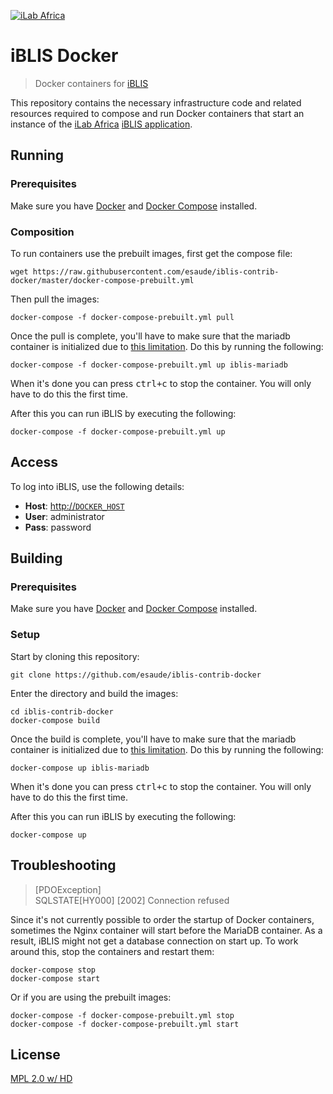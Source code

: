 [![iLab Africa](https://cloud.githubusercontent.com/assets/668093/15218567/cfdc111e-1860-11e6-84e5-19ae44add33e.png)](http://www.ilabafrica.ac.ke/)

# iBLIS Docker

> Docker containers for [iBLIS](https://github.com/ilabafrica/iBLIS)

This repository contains the necessary infrastructure code and related resources
required to compose and run Docker containers that start an instance
of the [iLab Africa](http://www.ilabafrica.ac.ke/) [iBLIS application](https://github.com/ilabafrica/iBLIS).

## Running

### Prerequisites

Make sure you have [Docker](https://docs.docker.com/) and [Docker Compose](https://docs.docker.com/compose/install/) installed.

### Composition

To run containers use the prebuilt images, first get the compose file:

```
wget https://raw.githubusercontent.com/esaude/iblis-contrib-docker/master/docker-compose-prebuilt.yml
```

Then pull the images:

```
docker-compose -f docker-compose-prebuilt.yml pull
```

Once the pull is complete, you'll have to make sure that the mariadb container
is initialized due to [this limitation](https://github.com/docker-library/mysql/issues/81).
Do this by running the following:

````
docker-compose -f docker-compose-prebuilt.yml up iblis-mariadb
````

When it's done you can press <kbd>ctrl+c</kbd> to stop the container. You will only have
to do this the first time.

After this you can run iBLIS by executing the following:

````
docker-compose -f docker-compose-prebuilt.yml up
````

## Access

To log into iBLIS, use the following details:

* **Host**: [http://`DOCKER_HOST`](http://localhost)
* **User**: administrator
* **Pass**: password

## Building

### Prerequisites

Make sure you have [Docker](https://docs.docker.com/) and [Docker Compose](https://docs.docker.com/compose/install/) installed.

### Setup

Start by cloning this repository:

````
git clone https://github.com/esaude/iblis-contrib-docker
````

Enter the directory and build the images:

````
cd iblis-contrib-docker
docker-compose build
````

Once the build is complete, you'll have to make sure that the mariadb container
is initialized due to [this limitation](https://github.com/docker-library/mysql/issues/81).
Do this by running the following:

````
docker-compose up iblis-mariadb
````

When it's done you can press <kbd>ctrl+c</kbd> to stop the container. You will only have
to do this the first time.

After this you can run iBLIS by executing the following:

````
docker-compose up
````

## Troubleshooting

> [PDOException]<br/>
> SQLSTATE[HY000] [2002] Connection refused

Since it's not currently possible to order the startup of Docker containers,
sometimes the Nginx container will start before the MariaDB container. As a result,
iBLIS might not get a database connection on start up. To work around this,
stop the containers and restart them:

````
docker-compose stop
docker-compose start
````

Or if you are using the prebuilt images:

````
docker-compose -f docker-compose-prebuilt.yml stop
docker-compose -f docker-compose-prebuilt.yml start
````

## License

[MPL 2.0 w/ HD](http://openmrs.org/license/)
